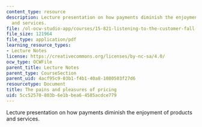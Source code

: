```yaml
---
content_type: resource
description: Lecture presentation on how payments diminish the enjoyment of products
  and services.
file: /ol-ocw-studio-app/courses/15-821-listening-to-the-customer-fall-2002/5cc52570803b6e1bbea64585acdce779_redblack20copy.pdf
file_size: 121964
file_type: application/pdf
learning_resource_types:
- Lecture Notes
license: https://creativecommons.org/licenses/by-nc-sa/4.0/
ocw_type: OCWFile
parent_title: Lecture Notes
parent_type: CourseSection
parent_uid: 4acf95c9-03b1-f4b1-40a8-1080503f27d6
resourcetype: Document
title: The pains and pleasures of pricing
uid: 5cc52570-803b-6e1b-bea6-4585acdce779
---
```

Lecture presentation on how payments diminish the enjoyment of products and services.